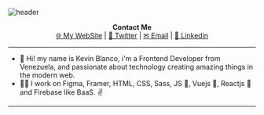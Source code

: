 ![header](https://github.com/ScriptKev/ScriptKev/blob/master/src/assets/toGitHub/bannerGitHub.png?raw=true)

<p align="center">
	<strong align="center"> Contact Me </strong> <br>
  <a href="https://scriptkev.ml" target="_blank" rel="noopener noreferrer">🌐 My WebSite</a> |
  <a href="https://twitter.com/intent/follow?screen_name=ScriptKev&tw_p=followbutton" target="_blank" rel="noopener noreferrer">💙 Twitter</a> |
  <a href="mailto:script.kev@gmail.com" target="_blank" rel="noopener noreferrer">✉ Email</a> |
  <a href="https://linkedin.com/in/scriptkev" target="_blank" rel="noopener noreferrer">💼 Linkedin</a>
</p>

----

- 👋 Hi! my name is Kevin Blanco, i'm a Frontend Developer from Venezuela, and passionate about technology creating amazing things in the modern web.
- 👨‍💻 I work on Figma, Framer, HTML, CSS, Sass, JS 💛, Vuejs 💚, Reactjs 💙 and Firebase like BaaS. ✌

----
